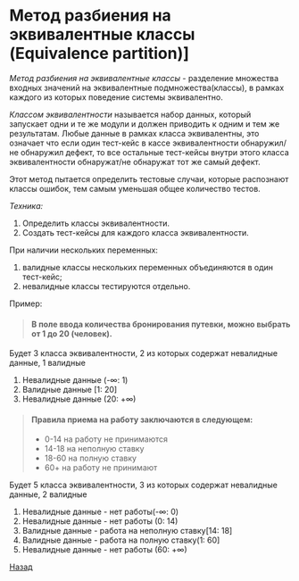 # Метод разбиения на эквивалентные классы (Equivalence partition)]
*Метод разбиения на эквивалентные классы* - разделение множества входных значений на эквивалентные подмножества(классы),
 в рамках каждого из которых поведение системы эквивалентно.

*Классом эквивалентности* называется набор данных, который запускает одни и те же модули и должен приводить к одним и тем же результатам.
Любые данные в рамках класса эквивалентны, это означает что если один тест-кейс в кассе эквивалентности обнаружил/не обнаружил дефект, 
то все остальные тест-кейсы внутри этого класса эквивалентности обнаружат/не обнаружат тот же самый дефект.

Этот метод пытается определить тестовые случаи, которые распознают классы ошибок, тем самым уменьшая общее количество тестов.

*Техника:*
1. Определить классы эквивалентности.
1. Создать тест-кейсы для каждого класса эквивалентности.

При наличии нескольких переменных:
1. валидные классы нескольких переменных объединяются в один тест-кейс;
1. невалидные классы тестируются отдельно.

Пример:
> #### В поле ввода количества бронирования путевки, можно выбрать от 1 до 20 (человек).<br>

Будет 3 класса эквивалентности, 2 из которых содержат невалидные данные,  1 валидные <br>
1. Невалидные данные (-∞: 1) <br>
1. Валидные данные [1: 20] <br>
1. Невалидные данные (20: +∞) <br>

> #### Правила приема на работу  заключаются в следующем:
> * 0-14 на работу не принимаются
> * 14-18 на неполную ставку
> * 18-60 на полную ставку
> * 60+ на работу не принимают

Будет 5 класса эквивалентности, 3 из которых содержат невалидные данные,  2 валидные 
1. Невалидные данные - нет работы(-∞: 0)  
1. Невалидные данные - нет работы (0: 14)  
1. Валидные данные - работа на неполную ставку[14: 18] 
1. Валидные данные - работа на полную ставку(1: 60]
1. Невалидные данные - нет работы (60: +∞) 

 [Назад](../TestDesignTechnics.md)

